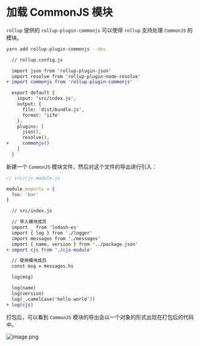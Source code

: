 # 加载 CommonJS 模块

`rollup` 提供的 `rollup-plugin-commonjs` 可以使得 `rollup` 支持处理 `CommonJS` 的模块。

```bash
yarn add rollup-plugin-commonjs --dev
```

```diff
  // rollup.config.js

  import json from 'rollup-plugin-json'
  import resolve from 'rollup-plugin-node-resolve'
+ import commonjs from 'rollup-plugin-commonjs'

  export default {
    input: 'src/index.js',
    output: {
      file: 'dist/bundle.js',
      format: 'iife'
    },
    plugins: [
      json(),
      resolve(),
+     commonjs()
    ]
  }
```

新建一个 `CommonJS` 模块文件，然后对这个文件的导出进行引入：

```javascript
// src/cjs-module.js

module.exports = {
  foo: 'bar'
}
```

```diff
  // src/index.js

  // 导入模块成员
  import _ from 'lodash-es'
  import { log } from './logger'
  import messages from './messages'
  import { name, version } from '../package.json'
+ import cjs from './cjs-module'

  // 使用模块成员
  const msg = messages.hi

  log(msg)

  log(name)
  log(version)
  log(_.camelCase('hello world'))
+ log(cjs)
```

打包后，可以看到 `CommonJS` 模块的导出会以一个对象的形式出现在打包后的代码中。

![image.png](https://i.loli.net/2020/11/29/lxAkPtET869L5Cg.png)